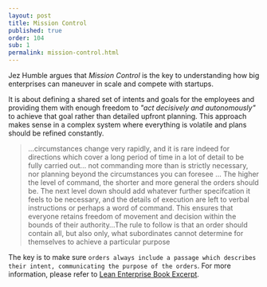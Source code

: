 ```yaml
---
layout: post
title: Mission Control
published: true
order: 104
sub: 1
permalink: mission-control.html
---
```

Jez Humble argues that *Mission Control* is the key to understanding how big enterprises can maneuver in scale and compete with startups.

It is about defining a shared set of intents and goals for the employees and providing them with enough freedom to *"act decisively and autonomously"* to achieve that goal rather than detailed upfront planning. This approach makes sense in a complex system where everything is volatile and plans should be refined constantly.

> ...circumstances change very rapidly, and it is rare indeed for directions which cover a long period of time in a lot of detail to be fully carried out... not commanding more than is strictly necessary, nor planning beyond the circumstances you can foresee ... The higher the level of command, the shorter and more general the orders should be. The next level down should
add whatever further specifcation it feels to be necessary, and the details of execution are left to verbal instructions or perhaps a word of command. This ensures that everyone retains freedom of movement and decision within the bounds of their authority…The rule to follow is that an order should contain all, but also only, what subordinates cannot determine for themselves to achieve a particular purpose

The key is to make sure `orders always include a passage which describes their intent, communicating the purpose of the orders`. For more information, please refer to [Lean Enterprise Book Excerpt](https://s3-us-west-1.amazonaws.com/leanenterprise/lean_enterprise_excerpt.pdf).
